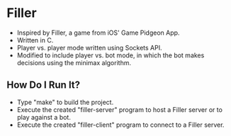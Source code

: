 <h1>Filler</h1>

* Inspired by Filler, a game from iOS' Game Pidgeon App.
* Written in C.
* Player vs. player mode written using Sockets API.
* Modified to include player vs. bot mode, in which the bot makes decisions using the minimax algorithm.

<h2>How Do I Run It?</h2>

* Type "make" to build the project. 
* Execute the created "filler-server" program to host a Filler server or to play against a bot.
* Execute the created "filler-client" program to connect to a Filler server.
